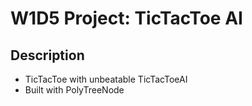 # W1D5 Project: TicTacToe AI

## Description
- TicTacToe with unbeatable TicTacToeAI
- Built with PolyTreeNode
